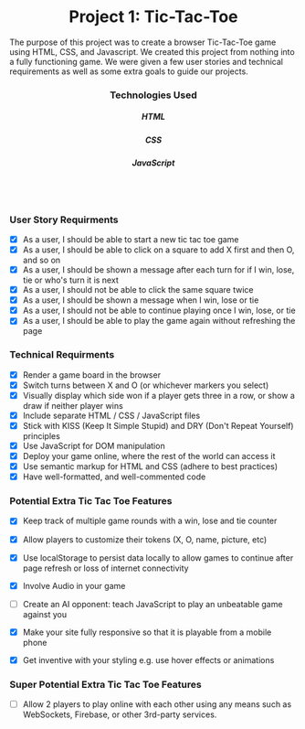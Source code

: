 <h1 align="center">Project 1: Tic-Tac-Toe</h1>

<p>The purpose of this project was to create a browser Tic-Tac-Toe game using HTML, CSS, and Javascript. We created this project from nothing into a fully functioning game. We were given a few user stories and technical requirements as well as some extra goals to guide our projects.
</p>


<h3 align="center">Technologies Used</h3>
<h5 align="center">HTML</h4> 
<h5 align="center">CSS</h4>
<h5 align="center">JavaScript</h4>

<br></br>
<h3>User Story Requirments</h3>

   - [x] As a user, I should be able to start a new tic tac toe game
   - [x] As a user, I should be able to click on a square to add X first and then O, and so on
   - [x] As a user, I should be shown a message after each turn for if I win, lose, tie or who's turn it is next
   - [x] As a user, I should not be able to click the same square twice
   - [x] As a user, I should be shown a message when I win, lose or tie
   - [x] As a user, I should not be able to continue playing once I win, lose, or tie
   - [x] As a user, I should be able to play the game again without refreshing the page

<h3>Technical Requirments</h3>


   - [x] Render a game board in the browser
   - [x] Switch turns between X and O (or whichever markers you select)
   - [x] Visually display which side won if a player gets three in a row, or show a draw if neither player wins
   - [x] Include separate HTML / CSS / JavaScript files
   - [x] Stick with KISS (Keep It Simple Stupid) and DRY (Don't Repeat Yourself) principles
   - [x] Use JavaScript for DOM manipulation
   - [x] Deploy your game online, where the rest of the world can access it
   - [x] Use semantic markup for HTML and CSS (adhere to best practices)
   - [x] Have well-formatted, and well-commented code

<h3>Potential Extra Tic Tac Toe Features</h3>

   - [x] Keep track of multiple game rounds with a win, lose and tie counter
   - [x] Allow players to customize their tokens (X, O, name, picture, etc)
   - [x] Use localStorage to persist data locally to allow games to continue after page refresh or loss of internet connectivity
   - [x] Involve Audio in your game
   - [ ] Create an AI opponent: teach JavaScript to play an unbeatable game against you
   - [x] Make your site fully responsive so that it is playable from a mobile phone
   - [x] Get inventive with your styling e.g. use hover effects or animations


<h3>Super Potential Extra Tic Tac Toe Features</h3>

- [ ] Allow 2 players to play online with each other using any means such as WebSockets, Firebase, or other 3rd-party services.
